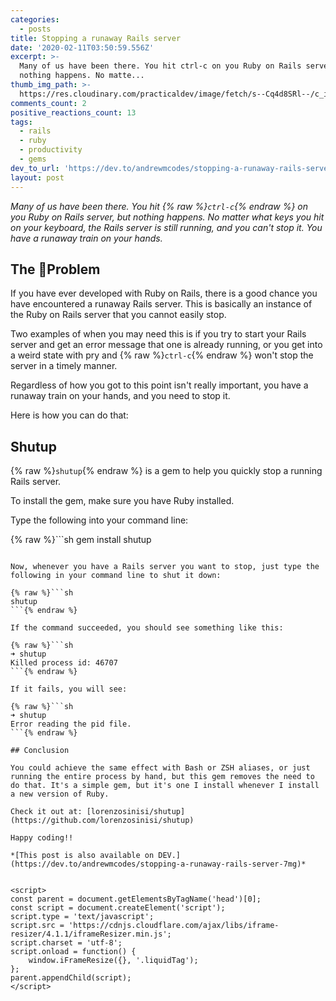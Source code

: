 ```yaml
---
categories:
  - posts
title: Stopping a runaway Rails server
date: '2020-02-11T03:50:59.556Z'
excerpt: >-
  Many of us have been there. You hit ctrl-c on you Ruby on Rails server, but
  nothing happens. No matte...
thumb_img_path: >-
  https://res.cloudinary.com/practicaldev/image/fetch/s--Cq4d8SRl--/c_imagga_scale,f_auto,fl_progressive,h_420,q_auto,w_1000/https://dev-to-uploads.s3.amazonaws.com/i/xyh6ekm8qcw7piw6644p.jpg
comments_count: 2
positive_reactions_count: 13
tags:
  - rails
  - ruby
  - productivity
  - gems
dev_to_url: 'https://dev.to/andrewmcodes/stopping-a-runaway-rails-server-7mg'
layout: post
---
```


_Many of us have been there. You hit {% raw %}`ctrl-c`{% endraw %} on you Ruby on Rails server, but nothing happens. No matter what keys you hit on your keyboard, the Rails server is still running, and you can't stop it. You have a runaway train on your hands._

## The Problem

If you have ever developed with Ruby on Rails, there is a good chance you have encountered a runaway Rails server. This is basically an instance of the Ruby on Rails server that you cannot easily stop.

Two examples of when you may need this is if you try to start your Rails server and get an error message that one is already running, or you get into a weird state with pry and {% raw %}`ctrl-c`{% endraw %} won't stop the server in a timely manner.

Regardless of how you got to this point isn't really important, you have a runaway train on your hands, and you need to stop it.

Here is how you can do that:

## Shutup

{% raw %}`shutup`{% endraw %} is a gem to help you quickly stop a running Rails server.

To install the gem, make sure you have Ruby installed.

Type the following into your command line:

{% raw %}```sh
gem install shutup

````{% endraw %}

Now, whenever you have a Rails server you want to stop, just type the following in your command line to shut it down:

{% raw %}```sh
shutup
```{% endraw %}

If the command succeeded, you should see something like this:

{% raw %}```sh
➜ shutup
Killed process id: 46707
```{% endraw %}

If it fails, you will see:

{% raw %}```sh
➜ shutup
Error reading the pid file.
```{% endraw %}

## Conclusion

You could achieve the same effect with Bash or ZSH aliases, or just running the entire process by hand, but this gem removes the need to do that. It's a simple gem, but it's one I install whenever I install a new version of Ruby.

Check it out at: [lorenzosinisi/shutup](https://github.com/lorenzosinisi/shutup)

Happy coding!!

*[This post is also available on DEV.](https://dev.to/andrewmcodes/stopping-a-runaway-rails-server-7mg)*


<script>
const parent = document.getElementsByTagName('head')[0];
const script = document.createElement('script');
script.type = 'text/javascript';
script.src = 'https://cdnjs.cloudflare.com/ajax/libs/iframe-resizer/4.1.1/iframeResizer.min.js';
script.charset = 'utf-8';
script.onload = function() {
    window.iFrameResize({}, '.liquidTag');
};
parent.appendChild(script);
</script>
````
